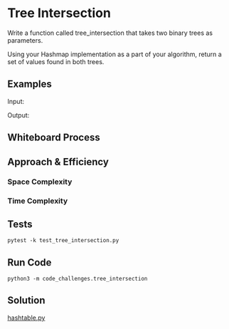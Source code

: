 # Tree Intersection
<!-- Description of the challenge -->

Write a function called tree_intersection that takes two binary trees as parameters.

Using your Hashmap implementation as a part of your algorithm, return a set of values found in both trees.

## Examples

Input:


Output:


## Whiteboard Process



## Approach & Efficiency

### Space Complexity



### Time Complexity



## Tests

`pytest -k test_tree_intersection.py`

## Run Code

`python3 -m code_challenges.tree_intersection`

## Solution

[hashtable.py](../../code_challenges/tree_intersection.py)
